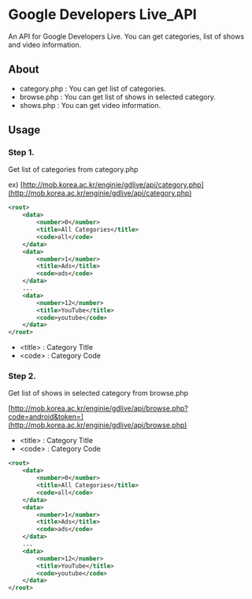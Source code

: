 # Google Developers Live_API

An API for Google Developers Live. You can get categories, list of shows and video information.

## About

* category.php	: You can get list of categories.
* browse.php	: You can get list of shows in selected category.
* shows.php		: You can get video information.

## Usage

### Step 1.
Get list of categories from category.php

ex) [http://mob.korea.ac.kr/enginie/gdlive/api/category.php](http://mob.korea.ac.kr/enginie/gdlive/api/category.php)

```xml
<root>
	<data>
		<number>0</number>
		<title>All Categories</title>
		<code>all</code>
	</data>
	<data>
		<number>1</number>
		<title>Ads</title>
		<code>ads</code>
	</data>
	...
	<data>
		<number>12</number>
		<title>YouTube</title>
		<code>youtube</code>
	</data>
</root>
```
* \<title\>	 : Category Title
* \<code\> : Category Code

### Step 2.
Get list of shows in selected category from browse.php

[http://mob.korea.ac.kr/enginie/gdlive/api/browse.php?code=android&token=](http://mob.korea.ac.kr/enginie/gdlive/api/browse.php)

* \<title\> : Category Title
* \<code\> : Category Code

```xml
<root>
	<data>
		<number>0</number>
		<title>All Categories</title>
		<code>all</code>
	</data>
	<data>
		<number>1</number>
		<title>Ads</title>
		<code>ads</code>
	</data>
	...
	<data>
		<number>12</number>
		<title>YouTube</title>
		<code>youtube</code>
	</data>
</root>
```